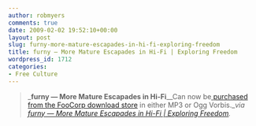 ```yaml
---
author: robmyers
comments: true
date: 2009-02-02 19:52:10+00:00
layout: post
slug: furny-more-mature-escapades-in-hi-fi-exploring-freedom
title: furny — More Mature Escapades in Hi-Fi | Exploring Freedom
wordpress_id: 1712
categories:
- Free Culture
---
```


>_**furny — More Mature Escapades in Hi-Fi**__Can now be[ purchased from the FooCorp download store](http://foocorp.org/store/) in either MP3 or Ogg Vorbis.__via [furny — More Mature Escapades in Hi-Fi | Exploring Freedom](http://foocorp.org/products/exploringfreedom/2009/02/01/furny-more-mature-escapades-in-hi-fi/)._

